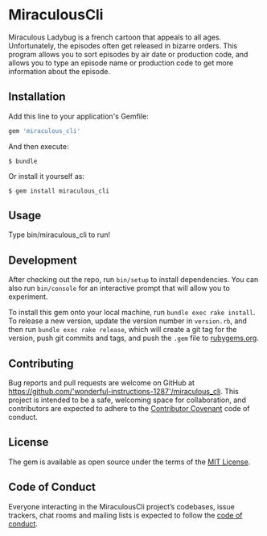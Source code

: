 # MiraculousCli

Miraculous Ladybug is a french cartoon that appeals to all ages. Unfortunately, the episodes often get released in bizarre orders. This program allows you to sort episodes by air date or production code, and allows you to type an episode name or production code to get more information about the episode. 

## Installation

Add this line to your application's Gemfile:

```ruby
gem 'miraculous_cli'
```

And then execute:

    $ bundle

Or install it yourself as:

    $ gem install miraculous_cli

## Usage

Type bin/miraculous_cli to run!

## Development

After checking out the repo, run `bin/setup` to install dependencies. You can also run `bin/console` for an interactive prompt that will allow you to experiment.

To install this gem onto your local machine, run `bundle exec rake install`. To release a new version, update the version number in `version.rb`, and then run `bundle exec rake release`, which will create a git tag for the version, push git commits and tags, and push the `.gem` file to [rubygems.org](https://rubygems.org).

## Contributing

Bug reports and pull requests are welcome on GitHub at https://github.com/'wonderful-instructions-1287'/miraculous_cli. This project is intended to be a safe, welcoming space for collaboration, and contributors are expected to adhere to the [Contributor Covenant](http://contributor-covenant.org) code of conduct.

## License

The gem is available as open source under the terms of the [MIT License](https://opensource.org/licenses/MIT).

## Code of Conduct

Everyone interacting in the MiraculousCli project’s codebases, issue trackers, chat rooms and mailing lists is expected to follow the [code of conduct](https://github.com/'wonderful-instructions-1287'/miraculous_cli/blob/master/CODE_OF_CONDUCT.md).
